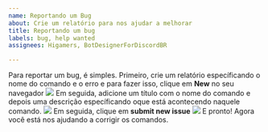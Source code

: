 ```yaml
---
name: Reportando um Bug
about: Crie um relatório para nos ajudar a melhorar
title: Reportando um bug
labels: bug, help wanted
assignees: Higamers, BotDesignerForDiscordBR

---
```


Para reportar um bug, é simples.
Primeiro, crie um relatório específicando o nome do comando e o erro e para fazer isso, clique em **New** no seu navegador 
<img src="https://cdn.discordapp.com/attachments/656246510496907280/771307482425065532/20201029_062109.png">
Em seguida, adicione um título com o nome do comando e depois uma descrição específicando oque está acontecendo naquele comando.
<img src="https://cdn.discordapp.com/attachments/656246510496907280/771308250917502976/Screenshot_20201029-060917-1.jpg">
Em seguida, clique em **submit new issue**
<img src="https://cdn.discordapp.com/attachments/656246510496907280/771308306940952606/Screenshot_20201029-060919-1.jpg"> 
E pronto! Agora você está nos ajudando a corrigir os comandos.
